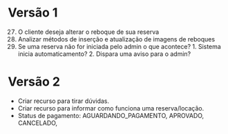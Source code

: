 # Versão 1

27. O cliente deseja alterar o reboque de sua reserva
28. Analizar métodos de inserção e atualização de imagens de reboques
29. Se uma reserva não for iniciada pelo admin o que acontece? 1. Sistema inicia automaticamento? 2. Dispara uma aviso para o admin?

# Versão 2

* Criar recurso para tirar dúvidas.
* Criar recurso para informar como funciona uma reserva/locação.
* Status de pagamento: AGUARDANDO_PAGAMENTO, APROVADO, CANCELADO,


